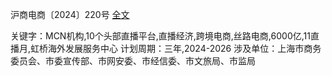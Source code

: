 沪商电商〔2024〕220号 [全文](https://sww.sh.gov.cn/zwgkgfqtzcwj/20240902/ded80cee04f84fb98c63a03354188645.html) 

关键字：MCN机构,10个头部直播平台,直播经济,跨境电商,丝路电商,6000亿,11直播月,虹桥海外发展服务中心
计划周期：三年,2024-2026
涉及单位：上海市商务委员会、市委宣传部、市网安委、市经信委、市文旅局、市监局